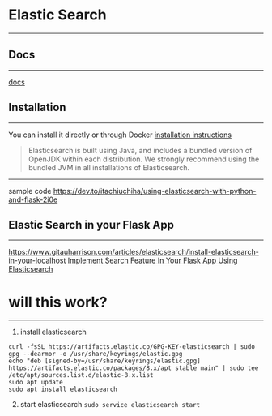 # Elastic Search
---

## Docs
---
[docs](https://elasticsearch-py.readthedocs.io/en/latest/)

## Installation
---
You can install it directly or through Docker
[installation instructions](https://www.elastic.co/guide/en/elasticsearch/reference/current/install-elasticsearch.html)

> Elasticsearch is built using Java, and includes a bundled version of OpenJDK within each distribution.
> We strongly recommend using the bundled JVM in all installations of Elasticsearch.

---
sample code
https://dev.to/itachiuchiha/using-elasticsearch-with-python-and-flask-2i0e

## Elastic Search in your Flask App
---
https://www.gitauharrison.com/articles/elasticsearch/install-elasticsearch-in-your-localhost
[Implement Search Feature In Your Flask App Using Elasticsearch](https://www.gitauharrison.com/articles/elasticsearch/implement-search-feature-in-your-flask-app)




# will this work?
---
1. install elasticsearch

```fish
curl -fsSL https://artifacts.elastic.co/GPG-KEY-elasticsearch | sudo gpg --dearmor -o /usr/share/keyrings/elastic.gpg
echo "deb [signed-by=/usr/share/keyrings/elastic.gpg] https://artifacts.elastic.co/packages/8.x/apt stable main" | sudo tee /etc/apt/sources.list.d/elastic-8.x.list
sudo apt update
sudo apt install elasticsearch
```
2. start elasticsearch
`sudo service elasticsearch start`





